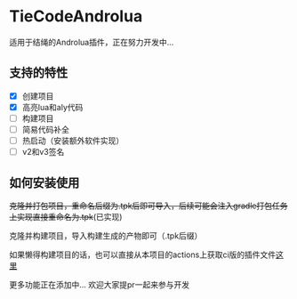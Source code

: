 # TieCodeAndrolua

适用于结绳的Androlua插件，正在努力开发中...


## 支持的特性

 - [x] 创建项目
 - [x] 高亮lua和aly代码
 - [ ] 构建项目
 - [ ] 简易代码补全
 - [ ] 热启动（安装额外软件实现）
 - [ ] v2和v3签名
 
## 如何安装使用
~~克隆并打包项目，重命名后缀为.tpk后即可导入，后续可能会注入gradle打包任务上实现直接重命名为.tpk~~(已实现)

克隆并构建项目，导入构建生成的产物即可（.tpk后缀） 

如果懒得构建项目的话，也可以直接从本项目的actions上获取ci版的插件文件[这里](https://github.com/dingyi222666/TieCodeAndroluaPlugin/actions)

更多功能正在添加中... 欢迎大家提pr一起来参与开发